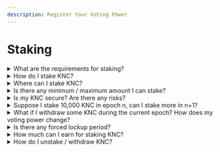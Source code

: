 ```yaml
---
description: Register Your Voting Power
---
```


# Staking

<details>

<summary>What are the requirements for staking?</summary>

You just need an Ethereum wallet that holds KNC tokens in order to stake your tokens.

</details>

<details>

<summary>How do I stake KNC?</summary>

Step 1: Visit [https://kyberswap.com/kyberdao/stake-knc](https://kyberswap.com/kyberdao/stake-knc)

Step 2: Connect your wallet

Step 3: Stake KNC

![](<../../../.gitbook/assets/image (1) (2) (1) (1).png>)

If you stake KNC in epoch “n”, you or your delegate will only be eligible to vote in epoch “n+1” (next epoch onwards). Example:

![](https://kyber.org/static/media/faq2.b02361d2.png)

Read our Staking and Voting Overview:

[https://blog.kyber.network/kyberdao-staking-and-voting-overview-70be71ee58f0](https://blog.kyber.network/kyberdao-staking-and-voting-overview-70be71ee58f0)

</details>

<details>

<summary>Where can I stake KNC?</summary>

Anyone can stake KNC, vote on proposals, and claim rewards at the official web platform. [https://kyberswap.com/kyberdao/stake-knc](https://kyberswap.com/kyberdao/stake-knc) is the only official platform managed by the Kyber Network team. The platform is optimized for mobile and works on any web3 and Dapp browser. This means you can indirectly stake KNC on crypto wallets such as Krystal, Trust, Enjin, imToken, Status, and many others etc.

In addition, there are other 3rd party staking service providers that you can use to stake KNC, including non-custodial options e.g. Unagii.

</details>

<details>

<summary>Is there any minimum / maximum amount I can stake?</summary>

No, there is no such limit.

</details>

<details>

<summary>Is my KNC secure? Are there any risks?</summary>

The KNC tokens that you stake through KyberSwap will reside in a non-custodial smart contract developed by the Kyber Network team, which has been audited by multiple 3rd party professional agencies. Additionally, the smart contract has been tested multiple times for various attack scenarios to ensure its security.

Kyber Network DOES NOT hold your funds at any point in time. As a user, you will always have full control over your funds, and you are free to deposit and withdraw your KNC tokens anytime.

Important: Staking carries its own set of risks, just like any other decentralized application and new technology. Be wary of scammers, phishing attempts, and fake websites. Users should always make sure that they visit [https://kyberswap.com/kyberdao/stake-knc](https://kyberswap.com/kyberdao/stake-knc) if they want to stake and vote on their own. Please only stake an amount you are comfortable with.

</details>

<details>

<summary>Suppose I stake 10,000 KNC in epoch n, can I stake more in n+1?</summary>

Yes, you can stake more KNC tokens in epoch n+1, but you will get voting power and rewards based on your total KNC staked only in epoch n+2 in this example. In epoch n+1, you will only get the voting power and rewards based on 10,000 KNC.

Example:

Epoch 12: Tom originally had 10,000 KNC in Epoch 12.

Epoch 13: Tom can vote with 10,000 KNC worth of voting power in this epoch. Tom stakes another 5000 KNC. Now he has staked 15,000 KNC in total.

Epoch 14: Claims rewards for epoch 13. Votes with 15,000 KNC in voting power.

Epoch 15: Claims rewards for epoch 14. Continue voting with 15,000 KNC in voting power.

![](https://kyber.org/static/media/faq3.de8c6bb3.png)

</details>

<details>

<summary>What if I withdraw some KNC during the current epoch? How does my voting power change?</summary>

You can stake and withdraw within 1 epoch: Suppose in epoch n, You stake X KNC and withdraw Y KNC

* If X > Y → Voting power equivalent to amount (X-Y) KNC will be in effect for the next epoch.
* If X < Y → Your staking amount and voting power will be reduced for the next epoch.

Example:

* Epoch 15: Tom staked 15,000 KNC.
* Epoch 16: Tom voted with 15,000 KNC then withdrew 3000 KNC → Total staked is now 15,000 - 3000 = 12,000 KNC
* Epoch 17: Tom can only claim his reward based on 12,000 KNC (not 15,000 KNC). His new voting power will now be equivalent to 12,000 KNC.

![](https://kyber.org/static/media/faq4.d8edb1f2.png)

</details>

<details>

<summary>Is there any forced lockup period?</summary>

No. Kyber Network DOES NOT hold your funds at any point in time. As a user, you always have full control over your funds, and you are free to deposit and withdraw your KNC tokens anytime. But do note that in order to ensure that you receive your full voting power and rewards, you will have to voluntarily stake KNC for the entire epoch (voting period).

</details>

<details>

<summary>How much can I earn for staking KNC?</summary>

It depends. After every epoch, there will be trading fees set aside for voting rewards (from KyberSwap trading activities). The total amount of rewards is decided by two main factors: trade volume and the proportion of trading fees decided by KyberDAO for voting rewards.

The network fee percentage and fee allocation ratio are decided by the KyberDAO. As an individual KNC staker, your share of the rewards received after the epoch will be determined by your voting points (the amount of KNC you have staked during the epoch x the number of campaigns you voted on), in proportion to the total voting points of all KNC stakers.

![](https://kyber.org/static/media/faq6.923eb036.png)

You MUST VOTE on all ongoing proposal campaigns in order to receive your full reward in the next epoch. Assuming you (and all the other stakers) voted for all the proposal campaigns in that epoch, your share will be proportional to your KNC staked vs. the total amount of KNC staked by all voters.

If you did not vote, you would not receive any rewards. If you only voted for one but not all the campaigns in that epoch, you would receive less than what you actually could.

</details>

<details>

<summary>How do I unstake / withdraw KNC?</summary>

Unstaking KNC is as simple as staking KNC. Please follow these steps:

Step 1: Open [https://kyberswap.com/kyberdao/stake-knc](https://kyberswap.com/kyberdao/stake-knc)

Step 2: Connect your wallet

Step 3: Select the Unstake tab

Step 4: Input how much KNC you wish to unstake and click ‘Unstake’

Kindly note that withdrawal is an on-chain process so you will need to pay for gas fees. Withdrawal will also impact your voting power and rewards.

</details>
